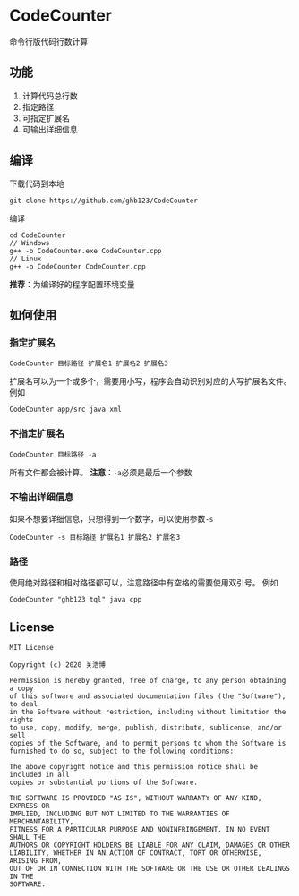 # CodeCounter

命令行版代码行数计算

## 功能

1. 计算代码总行数
2. 指定路径
3. 可指定扩展名
4. 可输出详细信息

## 编译

下载代码到本地
```
git clone https://github.com/ghb123/CodeCounter
```

编译
```
cd CodeCounter
// Windows
g++ -o CodeCounter.exe CodeCounter.cpp
// Linux
g++ -o CodeCounter CodeCounter.cpp
```

**推荐**：为编译好的程序配置环境变量

## 如何使用

### 指定扩展名

```
CodeCounter 目标路径 扩展名1 扩展名2 扩展名3
```
扩展名可以为一个或多个，需要用小写，程序会自动识别对应的大写扩展名文件。
例如
```
CodeCounter app/src java xml
```

### 不指定扩展名

```
CodeCounter 目标路径 -a
```
所有文件都会被计算。
**注意**：`-a`必须是最后一个参数

### 不输出详细信息

如果不想要详细信息，只想得到一个数字，可以使用参数`-s`
```
CodeCounter -s 目标路径 扩展名1 扩展名2 扩展名3
```

### 路径
使用绝对路径和相对路径都可以，注意路径中有空格的需要使用双引号。
例如
```
CodeCounter "ghb123 tql" java cpp
```


## License

```
MIT License

Copyright (c) 2020 关浩博

Permission is hereby granted, free of charge, to any person obtaining a copy
of this software and associated documentation files (the "Software"), to deal
in the Software without restriction, including without limitation the rights
to use, copy, modify, merge, publish, distribute, sublicense, and/or sell
copies of the Software, and to permit persons to whom the Software is
furnished to do so, subject to the following conditions:

The above copyright notice and this permission notice shall be included in all
copies or substantial portions of the Software.

THE SOFTWARE IS PROVIDED "AS IS", WITHOUT WARRANTY OF ANY KIND, EXPRESS OR
IMPLIED, INCLUDING BUT NOT LIMITED TO THE WARRANTIES OF MERCHANTABILITY,
FITNESS FOR A PARTICULAR PURPOSE AND NONINFRINGEMENT. IN NO EVENT SHALL THE
AUTHORS OR COPYRIGHT HOLDERS BE LIABLE FOR ANY CLAIM, DAMAGES OR OTHER
LIABILITY, WHETHER IN AN ACTION OF CONTRACT, TORT OR OTHERWISE, ARISING FROM,
OUT OF OR IN CONNECTION WITH THE SOFTWARE OR THE USE OR OTHER DEALINGS IN THE
SOFTWARE.
```